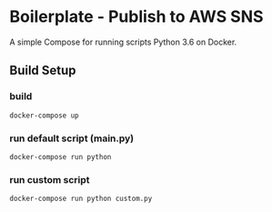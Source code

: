 # Boilerplate - Publish to AWS SNS

A simple Compose for running scripts Python 3.6 on Docker. 

## Build Setup

### build
`docker-compose up`

### run default script (main.py)
`docker-compose run python`

### run custom script
`docker-compose run python custom.py`

